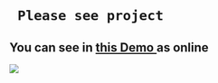 # ` Please see project` 
You can see in [this Demo ](https://masoumeh-web.github.io/dropdown-js/) as online
---
![](https://img.shields.io/github/commit-activity/w/masoumeh-web/dropdown-js/master)
